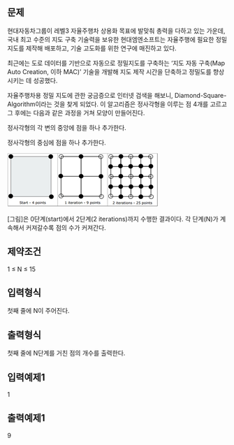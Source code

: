 ## 문제
현대자동차그룹이 레벨3 자율주행차 상용화 목표에 발맞춰 총력을 다하고 있는 가운데, 국내 최고 수준의 지도 구축 기술력을 보유한 현대엠엔소프트는 자율주행에 필요한 정밀지도를 제작해 배포하고, 기술 고도화를 위한 연구에 매진하고 있다.

최근에는 도로 데이터를 기반으로 자동으로 정밀지도를 구축하는 ‘지도 자동 구축(Map Auto Creation, 이하 MAC)’ 기술을 개발해 지도 제작 시간을 단축하고 정밀도를 향상시키는 데 성공했다.



자율주행차용 정밀 지도에 관한 궁금증으로 인터넷 검색을 해보니, Diamond-Square-Algorithm이라는 것을 찾게 되었다. 이 알고리즘은 정사각형을 이루는 점 4개를 고르고 그 후에는 다음과 같은 과정을 거쳐 모양이 만들어진다.



정사각형의 각 변의 중앙에 점을 하나 추가한다.


정사각형의 중심에 점을 하나 추가한다.

![Alt text](image.png)

[그림]은 0단계(start)에서 2단계(2 iterations)까지 수행한 결과이다. 각 단계(N)가 계속해서 커져갈수록 점의 수가 커져간다.

## 제약조건
1 ≤ N ≤ 15

## 입력형식
첫째 줄에 N이 주어진다.

## 출력형식
첫째 줄에 N단계를 거친 점의 개수를 출력한다.

## 입력예제1
1
## 출력예제1
9